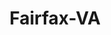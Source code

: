 ---
title: Fairfax-VA
slug: fairfax-va
f_state:
- cms/state/virginia.md
f_locations:
- cms/payday-loan/advance-america-1028.md
- cms/payday-loan/art-jewelry-exchange-4838.md
- cms/payday-loan/checks-cashed-14532.md
- cms/payday-loan/commission-express-15203.md
- cms/payday-loan/commission-express-15204.md
- cms/payday-loan/th-e-cashstore-pawn-shop-27353.md
updated-on: '2024-05-30T13:41:28.615Z'
created-on: '2024-05-30T13:41:28.615Z'
published-on: '2024-05-30T13:54:32.469Z'
f_city: Fairfax
layout: '[city].html'
tags: city
---